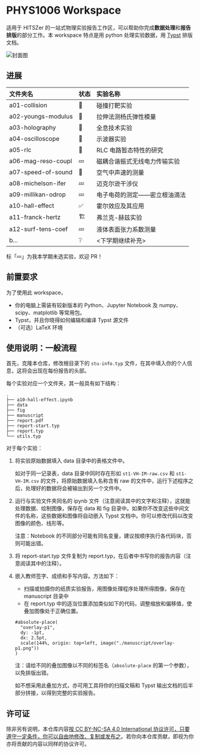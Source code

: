 # PHYS1006 Workspace

适用于 HITSZer 的一站式物理实验报告工作区，可以帮助你完成**数据处理**和**报告排版**的部分工作。本 workspace 特点是用 python 处理实验数据，用 [Typst](https://typst.app/) 排版文档。

![封面图](https://s2.loli.net/2024/04/06/RXS3cLlf9epCvEN.png)

## 进展

| 文件夹名 | 状态 | 实验名称 |
| :----------------- | :-- | :-- |
| a01-collision      | 🚧 | 碰撞打靶实验 |
| a02-youngs-modulus | 🚧 | 拉伸法测杨氏弹性模量 |
| a03-holography     | 🚧 | 全息技术实验 |
| a04-oscilloscope   | 🚧 | 示波器实验 |
| a05-rlc            | 🚧 | RLC 电路暂态特性的研究 |
| a06-mag-reso-coupl | 💤 | 磁耦合谐振式无线电力传输实验 |
| a07-speed-of-sound | 🚧 | 空气中声速的测量 |
| a08-michelson-ifer | 💤 | 迈克尔逊干涉仪 |
| a09-millikan-odrop | 💤 | 电子电荷的测定——密立根油滴法 |
| a10-hall-effect    | ✅ | 霍尔效应及其应用 |
| a11-franck-hertz   | 🏗 | 弗兰克-赫兹实验 |
| a12-surf-tens-coef | 💤 | 液体表面张力系数测量 |
| b... | ❔ | <下学期继续补充> |


标「💤」为我本学期未选实验，欢迎 PR！

## 前置要求

为了使用此 workspace，

- 你的电脑上需装有较新版本的 Python、Jupyter Notebook 及 numpy、scipy、matplotlib 等常用包。
- Typst，并且你晓得如何编辑和编译 Typst 源文件
- （可选）LaTeX 环境

## 使用说明：一般流程

首先，克隆本仓库，修改根目录下的 `stu-info.typ` 文件，在其中填入你的个人信息，这将会出现在每份报告的头部。

每个实验对应一个文件夹，其一般具有如下结构：
```
.
├── a10-hall-effect.ipynb
├── data
├── fig
├── manuscript
├── report.pdf
├── report-start.typ
├── report.typ
└── utils.typ
```

对于每个实验：

1. 将实验原始数据填入 data 目录中的表格文件中。

    如对于同一记录表，data 目录中同时存在形如 `st1-VH-IM-raw.csv` 和 `st1-VH-IM.csv` 的文件，将原始数据填入名称含有 raw 的文件中，运行下述程序之后，处理好的数据将会被输出到另一个文件中。

2. 运行与实验文件夹同名的 ipynb 文件（注意阅读其中的文字和注释），这就能处理数据、绘制图像，保存在 data 和 fig 目录中。如果你不改变这些中间文件的名称，这些数据和图像将自动嵌入 Typst 文档中。你可以修改代码以改变图像的颜色、线形等。

   注意：Notebook 的不同部分可能有同名变量，建议按顺序执行各代码块，否则可能出错。
3. 将 report-start.typ 文件复制为 report.typ，在后者中书写你的报告内容（注意阅读其中的注释）。
   
4. 嵌入教师签字、成绩和手写内容。方法如下：
   - 扫描或拍摄你的纸质实验报告，用图像处理程序处理所得图像，保存在 manuscript 目录中
   - 在 report.typ 中的适当位置添加类似如下的代码，调整缩放和偏移值，使叠加图像处于正确位置。
    ```typst
    #absolute-place(
      "overlay-p1",
      dy: -1pt,
      dx: 2.5pt,
      scale(144%, origin: top+left, image("./manuscript/overlay-p1.png"))
    )
    ```
   注：请给不同的叠加图像以不同的标签名（`absolute-place` 的第一个参数），以免排版出错。

   如不想采用此叠加方式，亦可用工具将你的扫描文稿和 Typst 输出文档的后半部分拼接，以得到完整的实验报告。

## 许可证

除非另有说明，本仓库内容[按 CC BY-NC-SA 4.0 International 协议许可，只要遵守一定条件，你可以自由地修改、复制或发布之](https://creativecommons.org/licenses/by-nc-sa/4.0/deed.zh-hans)。若你向本仓库贡献，即视为你亦将贡献的内容以同样的协议许可。
